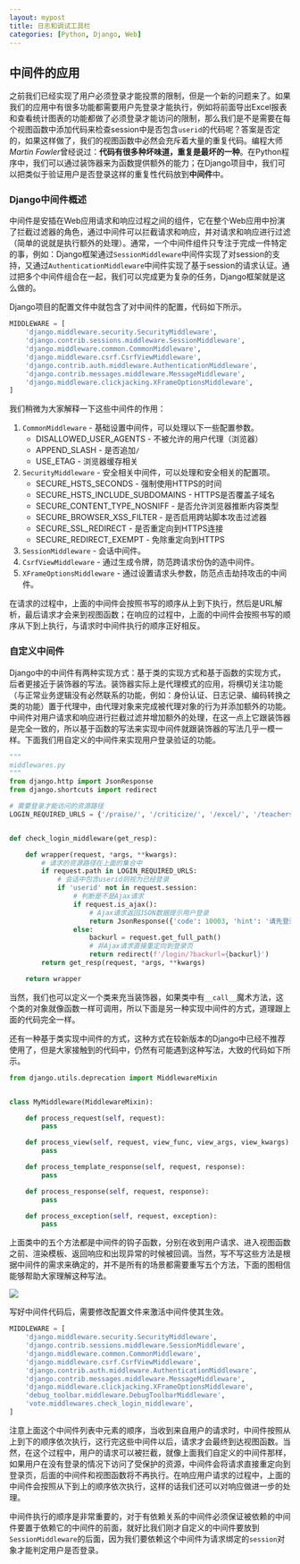 ```yaml
---
layout: mypost
title: 日志和调试工具栏
categories: [Python, Django, Web]
---
```


## 中间件的应用

之前我们已经实现了用户必须登录才能投票的限制，但是一个新的问题来了。如果我们的应用中有很多功能都需要用户先登录才能执行，例如将前面导出Excel报表和查看统计图表的功能都做了必须登录才能访问的限制，那么我们是不是需要在每个视图函数中添加代码来检查session中是否包含`userid`的代码呢？答案是否定的，如果这样做了，我们的视图函数中必然会充斥着大量的重复代码。编程大师*Martin Fowler*曾经说过：**代码有很多种坏味道，重复是最坏的一种**。在Python程序中，我们可以通过装饰器来为函数提供额外的能力；在Django项目中，我们可以把类似于验证用户是否登录这样的重复性代码放到**中间件**中。

### Django中间件概述

中间件是安插在Web应用请求和响应过程之间的组件，它在整个Web应用中扮演了拦截过滤器的角色，通过中间件可以拦截请求和响应，并对请求和响应进行过滤（简单的说就是执行额外的处理）。通常，一个中间件组件只专注于完成一件特定的事，例如：Django框架通过`SessionMiddleware`中间件实现了对session的支持，又通过`AuthenticationMiddleware`中间件实现了基于session的请求认证。通过把多个中间件组合在一起，我们可以完成更为复杂的任务，Django框架就是这么做的。

Django项目的配置文件中就包含了对中间件的配置，代码如下所示。

```Python
MIDDLEWARE = [
    'django.middleware.security.SecurityMiddleware',
    'django.contrib.sessions.middleware.SessionMiddleware',
    'django.middleware.common.CommonMiddleware',
    'django.middleware.csrf.CsrfViewMiddleware',
    'django.contrib.auth.middleware.AuthenticationMiddleware',
    'django.contrib.messages.middleware.MessageMiddleware',
    'django.middleware.clickjacking.XFrameOptionsMiddleware',
]
```

我们稍微为大家解释一下这些中间件的作用：

1. `CommonMiddleware` - 基础设置中间件，可以处理以下一些配置参数。
   - DISALLOWED_USER_AGENTS - 不被允许的用户代理（浏览器）
   - APPEND_SLASH - 是否追加`/`
   - USE_ETAG - 浏览器缓存相关
2. `SecurityMiddleware` - 安全相关中间件，可以处理和安全相关的配置项。
   - SECURE_HSTS_SECONDS - 强制使用HTTPS的时间
   - SECURE_HSTS_INCLUDE_SUBDOMAINS - HTTPS是否覆盖子域名
   - SECURE_CONTENT_TYPE_NOSNIFF - 是否允许浏览器推断内容类型
   - SECURE_BROWSER_XSS_FILTER - 是否启用跨站脚本攻击过滤器
   - SECURE_SSL_REDIRECT - 是否重定向到HTTPS连接
   - SECURE_REDIRECT_EXEMPT - 免除重定向到HTTPS
3. `SessionMiddleware` - 会话中间件。
4. `CsrfViewMiddleware` - 通过生成令牌，防范跨请求份伪的造中间件。
5. `XFrameOptionsMiddleware` - 通过设置请求头参数，防范点击劫持攻击的中间件。

在请求的过程中，上面的中间件会按照书写的顺序从上到下执行，然后是URL解析，最后请求才会来到视图函数；在响应的过程中，上面的中间件会按照书写的顺序从下到上执行，与请求时中间件执行的顺序正好相反。

### 自定义中间件

Django中的中间件有两种实现方式：基于类的实现方式和基于函数的实现方式，后者更接近于装饰器的写法。装饰器实际上是代理模式的应用，将横切关注功能（与正常业务逻辑没有必然联系的功能，例如：身份认证、日志记录、编码转换之类的功能）置于代理中，由代理对象来完成被代理对象的行为并添加额外的功能。中间件对用户请求和响应进行拦截过滤并增加额外的处理，在这一点上它跟装饰器是完全一致的，所以基于函数的写法来实现中间件就跟装饰器的写法几乎一模一样。下面我们用自定义的中间件来实现用户登录验证的功能。

```Python
"""
middlewares.py
"""
from django.http import JsonResponse
from django.shortcuts import redirect

# 需要登录才能访问的资源路径
LOGIN_REQUIRED_URLS = {'/praise/', '/criticize/', '/excel/', '/teachers_data/'}


def check_login_middleware(get_resp):

    def wrapper(request, *args, **kwargs):
        # 请求的资源路径在上面的集合中
        if request.path in LOGIN_REQUIRED_URLS:
            # 会话中包含userid则视为已经登录
            if 'userid' not in request.session:
                # 判断是不是Ajax请求
                if request.is_ajax():
                    # Ajax请求返回JSON数据提示用户登录
                    return JsonResponse({'code': 10003, 'hint': '请先登录'})
                else:
                    backurl = request.get_full_path()
                    # 非Ajax请求直接重定向到登录页
                    return redirect(f'/login/?backurl={backurl}')
        return get_resp(request, *args, **kwargs)

    return wrapper
```

当然，我们也可以定义一个类来充当装饰器，如果类中有`__call__`魔术方法，这个类的对象就像函数一样可调用，所以下面是另一种实现中间件的方式，道理跟上面的代码完全一样。

还有一种基于类实现中间件的方式，这种方式在较新版本的Django中已经不推荐使用了，但是大家接触到的代码中，仍然有可能遇到这种写法，大致的代码如下所示。

```Python
from django.utils.deprecation import MiddlewareMixin


class MyMiddleware(MiddlewareMixin):

    def process_request(self, request):
        pass

    def process_view(self, request, view_func, view_args, view_kwargs):
        pass

    def process_template_response(self, request, response):
        pass

    def process_response(self, request, response):
        pass

    def process_exception(self, request, exception):
        pass
```

上面类中的五个方法都是中间件的钩子函数，分别在收到用户请求、进入视图函数之前、渲染模板、返回响应和出现异常的时候被回调。当然，写不写这些方法是根据中间件的需求来确定的，并不是所有的场景都需要重写五个方法，下面的图相信能够帮助大家理解这种写法。

![](res/django-middleware.png)

写好中间件代码后，需要修改配置文件来激活中间件使其生效。

```Python
MIDDLEWARE = [
    'django.middleware.security.SecurityMiddleware',
    'django.contrib.sessions.middleware.SessionMiddleware',
    'django.middleware.common.CommonMiddleware',
    'django.middleware.csrf.CsrfViewMiddleware',
    'django.contrib.auth.middleware.AuthenticationMiddleware',
    'django.contrib.messages.middleware.MessageMiddleware',
    'django.middleware.clickjacking.XFrameOptionsMiddleware',
    'debug_toolbar.middleware.DebugToolbarMiddleware',
    'vote.middlewares.check_login_middleware',
]
```

注意上面这个中间件列表中元素的顺序，当收到来自用户的请求时，中间件按照从上到下的顺序依次执行，这行完这些中间件以后，请求才会最终到达视图函数。当然，在这个过程中，用户的请求可以被拦截，就像上面我们自定义的中间件那样，如果用户在没有登录的情况下访问了受保护的资源，中间件会将请求直接重定向到登录页，后面的中间件和视图函数将不再执行。在响应用户请求的过程中，上面的中间件会按照从下到上的顺序依次执行，这样的话我们还可以对响应做进一步的处理。

中间件执行的顺序是非常重要的，对于有依赖关系的中间件必须保证被依赖的中间件要置于依赖它的中间件的前面，就好比我们刚才自定义的中间件要放到`SessionMiddleware`的后面，因为我们要依赖这个中间件为请求绑定的`session`对象才能判定用户是否登录。

